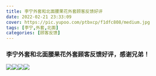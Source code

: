 ```yaml
---
title: 李宁外套和北面腰果花外套顾客反馈好评
date: 2022-02-21 23:33:09
cover: https://pic.yupoo.com/ptbxcp/f1dfc808/medium.jpg
tags: [李宁,外套,北面]
categories: [顾客反馈]
---
```


###  李宁外套和北面腰果花外套顾客反馈好评，感谢兄弟！
![](https://pic.yupoo.com/ptbxcp/aae7f49d/7ae5ff19.jpg)![](https://pic.yupoo.com/ptbxcp/ac3d4b1a/936b6b6e.jpg)![](https://pic.yupoo.com/ptbxcp/f1dfc808/25c4cf6d.jpg)![](https://pic.yupoo.com/ptbxcp/d8306078/0884e679.jpg)
